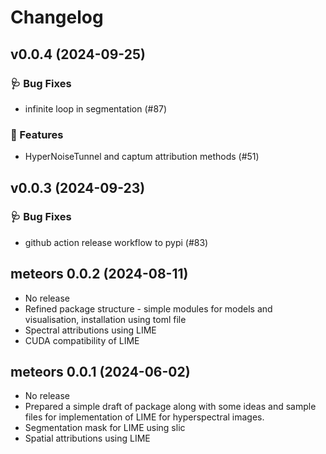 # Changelog

## v0.0.4 (2024-09-25)

### 🩺 Bug Fixes
- infinite loop in segmentation (#87)

### 🔨 Features

- HyperNoiseTunnel and captum attribution methods (#51)

## v0.0.3 (2024-09-23)

### 🩺 Bug Fixes

- github action release workflow to pypi (#83)

## meteors 0.0.2 (2024-08-11)

- No release
- Refined package structure - simple modules for models and visualisation, installation using toml file
- Spectral attributions using LIME
- CUDA compatibility of LIME

## meteors 0.0.1 (2024-06-02)

- No release
- Prepared a simple draft of package along with some ideas and sample files for implementation of LIME for hyperspectral images.
- Segmentation mask for LIME using slic
- Spatial attributions using LIME
